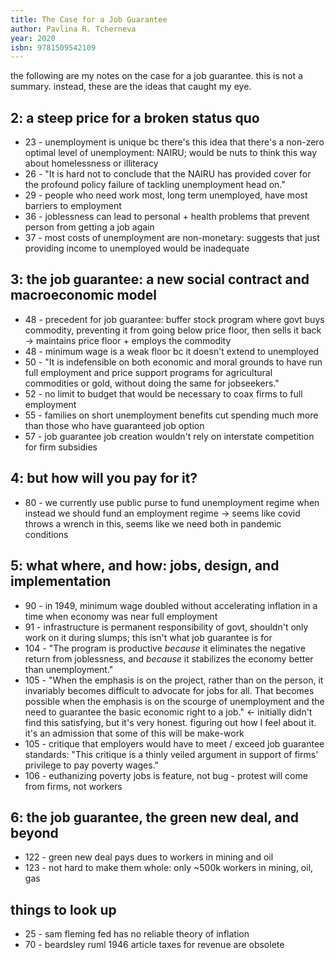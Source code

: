 ```yaml
---
title: The Case for a Job Guarantee
author: Pavlina R. Tcherneva
year: 2020
isbn: 9781509542109
---
```


the following are my notes on the case for a job guarantee. this is not a
summary. instead, these are the ideas that caught my eye.

## 2: a steep price for a broken status quo
- 23 - unemployment is unique bc there's this idea that there's a non-zero
    optimal level of unemployment: NAIRU; would be nuts to think this way about
    homelessness or illiteracy
- 26 - "It is hard not to conclude that the NAIRU has provided cover for the
    profound policy failure of tackling unemployment head on."
- 29 - people who need work most, long term unemployed, have most barriers to
    employment
- 36 - joblessness can lead to personal + health problems that prevent person
    from getting a job again
- 37 - most costs of unemployment are non-monetary: suggests that just providing
    income to unemployed would be inadequate

## 3: the job guarantee: a new social contract and macroeconomic model
- 48 - precedent for job guarantee: buffer stock program where govt buys
    commodity, preventing it from going below price floor, then sells it back ->
    maintains price floor + employs the commodity
- 48 - minimum wage is a weak floor bc it doesn't extend to unemployed
- 50 - "It is indefensible on both economic and moral grounds to have run full
    employment and price support programs for agricultural commodities or gold,
    without doing the same for jobseekers."
- 52 - no limit to budget that would be necessary to coax firms to full
    employment
- 55 - families on short unemployment benefits cut spending much more than those
    who have guaranteed job option
- 57 - job guarantee job creation wouldn't rely on interstate competition for
    firm subsidies

## 4: but how will you pay for it?
- 80 - we currently use public purse to fund unemployment regime when instead we
    should fund an employment regime -> seems like covid throws a wrench in
    this, seems like we need both in pandemic conditions

## 5: what where, and how: jobs, design, and implementation
- 90 - in 1949, minimum wage doubled without accelerating inflation in a time
    when economy was near full employment
- 91 - infrastructure is permanent responsibility of govt, shouldn't only work
    on it during slumps; this isn't what job guarantee is for
- 104 - "The program is productive *because* it eliminates the negative return
    from joblessness, and *because* it stabilizes the economy better than
    unemployment."
- 105 - "When the emphasis is on the project, rather than on the person, it
    invariably becomes difficult to advocate for jobs for all. That becomes
    possible when the emphasis is on the scourge of unemployment and the need to
    guarantee the basic economic right to a job." <- initially didn't find this
    satisfying, but it's very honest. figuring out how I feel about it. it's an
    admission that some of this will be make-work
- 105 - critique that employers would have to meet / exceed job guarantee
    standards: "This critique is a thinly veiled argument in support of firms'
    privilege to pay poverty wages."
- 106 - euthanizing poverty jobs is feature, not bug - protest will come from
    firms, not workers

## 6: the job guarantee, the green new deal, and beyond
- 122 - green new deal pays dues to workers in mining and oil
- 123 - not hard to make them whole: only ~500k workers in mining, oil, gas

## things to look up
- 25 - sam fleming fed has no reliable theory of inflation
- 70 - beardsley ruml 1946 article taxes for revenue are obsolete
